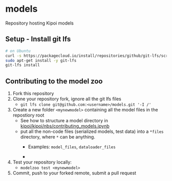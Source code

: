 # models

Repository hosting Kipoi models

## Setup - Install git lfs

```bash
# on Ubuntu
curl -s https://packagecloud.io/install/repositories/github/git-lfs/script.deb.sh | sudo bash
sudo apt-get install -y git-lfs
git-lfs install
```

## Contributing to the model zoo

1. Fork this repository
2. Clone your repository fork, ignore all the git lfs files
    - `git lfs clone git@github.com:<username>/models.git '-I /'`
3. Create a new folder `<mynewmodel>` containing all the model files in the repostiory root
    - See how to structure a model directory in [kipoi/kipoi/nbs/contributing_models.ipynb](https://github.com/kipoi/kipoi/blob/master/nbs/contributing_models.ipynb)
	- put all the non-code files (serialized models, test data) into a `*files` directory, where `*` can be anything.
	  - Examples: `model_files`, `dataloader_files`

	  -
4. Test your repository locally:
    - `modelzoo test <mynewmodel>`
5. Commit, push to your forked remote, submit a pull request
